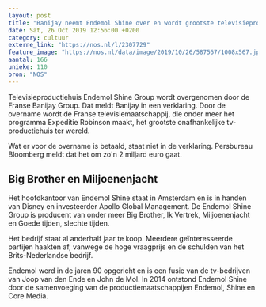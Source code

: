 ```yaml
---
layout: post
title: "Banijay neemt Endemol Shine over en wordt grootste televisieproducent"
date: Sat, 26 Oct 2019 12:56:00 +0200
category: cultuur
externe_link: "https://nos.nl/l/2307729"
feature_image: "https://nos.nl/data/image/2019/10/26/587567/1008x567.jpg"
aantal: 166
unieke: 110
bron: "NOS"
---
```


<p>Televisieproductiehuis Endemol Shine Group wordt overgenomen door de Franse Banijay Group. Dat meldt Banijay in een verklaring. Door de overname wordt de Franse televisiemaatschappij, die onder meer het programma Expeditie Robinson maakt, het grootste onafhankelijke tv-productiehuis ter wereld.</p>
<p>Wat er voor de overname is betaald, staat niet in de verklaring. Persbureau Bloomberg meldt dat het om zo'n 2 miljard euro gaat.</p>
<h2>Big Brother en Miljoenenjacht</h2>
<p>Het hoofdkantoor van Endemol Shine staat in Amsterdam en is in handen van Disney en investeerder Apollo Global Management. De Endemol Shine Group is producent van onder meer Big Brother, Ik Vertrek, Miljoenenjacht en Goede tijden, slechte tijden.</p>
<p>Het bedrijf staat al anderhalf jaar te koop. Meerdere geïnteresseerde partijen haakten af, vanwege de hoge vraagprijs en de schulden van het Brits-Nederlandse bedrijf.</p>
<p>Endemol werd in de jaren 90 opgericht en is een fusie van de tv-bedrijven van Joop van den Ende en John de Mol. In 2014 ontstond Endemol Shine door de samenvoeging van de productiemaatschappijen Endemol, Shine en Core Media.</p>
